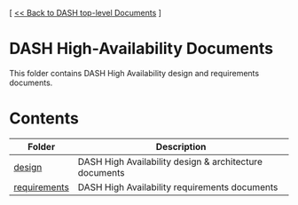 [ [ << Back to DASH top-level Documents](../README.md#contents) ]

# DASH High-Availability Documents

This folder contains DASH High Availability design and requirements documents.

# Contents

| Folder                                                 | Description                                  |
| ------------------------------------------------------ | -------------------------------------------- |
| [design](design/README.md)                             | DASH High Availability design & architecture documents |
| [requirements](requirements/README.md)                 | DASH High Availability requirements documents         |
